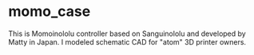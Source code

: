 momo_case
=========
This is Momoinololu controller based on Sanguinololu and developed by Matty in Japan. I modeled schematic CAD for "atom" 3D printer owners.
